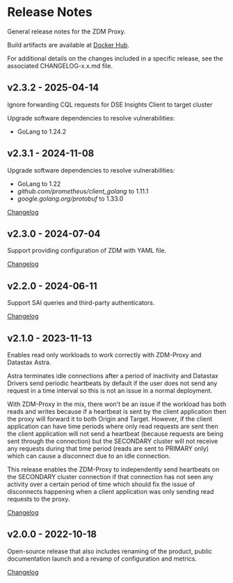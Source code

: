 # Release Notes

General release notes for the ZDM Proxy.

Build artifacts are available at [Docker Hub](https://hub.docker.com/repository/docker/datastax/zdm-proxy).

For additional details on the changes included in a specific release, see the associated CHANGELOG-x.x.md file.

## v2.3.2 - 2025-04-14

Ignore forwarding CQL requests for DSE Insights Client to target cluster

Upgrade software dependencies to resolve vulnerabilities:
- GoLang to 1.24.2

## v2.3.1 - 2024-11-08

Upgrade software dependencies to resolve vulnerabilities:
- GoLang to 1.22
- _github.com/prometheus/client_golang_ to 1.11.1
- _google.golang.org/protobuf_ to 1.33.0

[Changelog](CHANGELOG/CHANGELOG-2.3.md#v231---2024-11-08)

## v2.3.0 - 2024-07-04

Support providing configuration of ZDM with YAML file.

[Changelog](CHANGELOG/CHANGELOG-2.3.md#v230---2024-07-04)

## v2.2.0 - 2024-06-11

Support SAI queries and third-party authenticators.

[Changelog](CHANGELOG/CHANGELOG-2.2.md#v220---2024-06-11)

## v2.1.0 - 2023-11-13

Enables read only workloads to work correctly with ZDM-Proxy and Datastax Astra. 

Astra terminates idle connections after a period of inactivity and Datastax Drivers send periodic heartbeats by default if the user does not send any request in a time interval so this is not an issue in a normal deployment. 

With ZDM-Proxy in the mix, there won't be an issue if the workload has both reads and writes because if a heartbeat is sent by the client application then the proxy will forward it to both Origin and Target. However, if the client application can have time periods where only read requests are sent then the client application will not send a heartbeat (because requests are being sent through the connection) but the SECONDARY cluster will not receive any requests during that time period (reads are sent to PRIMARY only) which can cause a disconnect due to an idle connection.

This release enables the ZDM-Proxy to independently send heartbeats on the SECONDARY cluster connection if that connection has not seen any activity over a certain period of time which should fix the issue of disconnects happening when a client application was only sending read requests to the proxy.

[Changelog](CHANGELOG/CHANGELOG-2.1.md#v210---2023-11-13)

## v2.0.0 - 2022-10-18

Open-source release that also includes renaming of the product, public documentation launch and a revamp of configuration and metrics.

[Changelog](CHANGELOG/CHANGELOG-2.0.md#v200---2022-10-18)